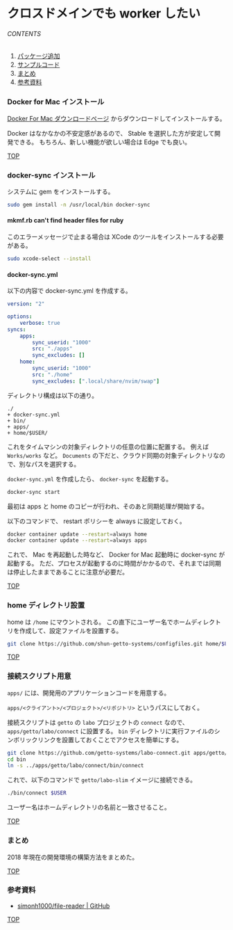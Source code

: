 # クロスドメインでも worker したい

<a id="top"></a>

###### CONTENTS

1. [パッケージ追加](#add-package)
1. [サンプルコード](#sample)
1. [まとめ](#postscript)
1. [参考資料](#reference)

<a id="docker-for-mac"></a>

### Docker for Mac インストール

[Docker For Mac ダウンロードページ](https://www.docker.com/docker-mac) からダウンロードしてインストールする。

Docker はなかなかの不安定感があるので、 Stable を選択した方が安定して開発できる。
もちろん、新しい機能が欲しい場合は Edge でも良い。

[TOP](#top)
<a id="docker-sync"></a>

### docker-sync インストール

システムに gem をインストールする。

```bash
sudo gem install -n /usr/local/bin docker-sync
```

#### mkmf.rb can't find header files for ruby

このエラーメッセージで止まる場合は XCode のツールをインストールする必要がある。

```bash
sudo xcode-select --install
```

#### docker-sync.yml

以下の内容で docker-sync.yml を作成する。

```yaml
version: "2"

options:
    verbose: true
syncs:
    apps:
        sync_userid: "1000"
        src: "./apps"
        sync_excludes: []
    home:
        sync_userid: "1000"
        src: "./home"
        sync_excludes: [".local/share/nvim/swap"]
```

ディレクトリ構成は以下の通り。

```text
./
+ docker-sync.yml
+ bin/
+ apps/
+ home/$USER/
```

これをタイムマシンの対象ディレクトリの任意の位置に配置する。
例えば `Works/works` など。
`Documents` の下だと、クラウド同期の対象ディレクトリなので、別なパスを選択する。

`docker-sync.yml` を作成したら、 `docker-sync` を起動する。

```bash
docker-sync start
```

最初は apps と home のコピーが行われ、そのあと同期処理が開始する。

以下のコマンドで、 restart ポリシーを always に設定しておく。

```bash
docker container update --restart=always home
docker container update --restart=always apps
```

これで、 Mac を再起動した時など、 Docker for Mac 起動時に docker-sync が起動する。
ただ、プロセスが起動するのに時間がかかるので、それまでは同期は停止したままであることに注意が必要だ。

[TOP](#top)
<a id="home"></a>

### home ディレクトリ設置

home は `/home` にマウントされる。
この直下にユーザー名でホームディレクトリを作成して、設定ファイルを設置する。

```bash
git clone https://github.com/shun-getto-systems/configfiles.git home/$USER/.config
```

[TOP](#top)
<a id="connect"></a>

### 接続スクリプト用意

`apps/` には、開発用のアプリケーションコードを用意する。

`apps/<クライアント>/<プロジェクト>/<リポジトリ>` というパスにしておく。

接続スクリプトは `getto` の `labo` プロジェクトの `connect` なので、 `apps/getto/labo/connect` に設置する。
`bin` ディレクトリに実行ファイルのシンボリックリンクを設置しておくことでアクセスを簡単にする。

```bash
git clone https://github.com/getto-systems/labo-connect.git apps/getto/labo/connect
cd bin
ln -s ../apps/getto/labo/connect/bin/connect
```

これで、以下のコマンドで `getto/labo-slim` イメージに接続できる。

```bash
./bin/connect $USER
```

ユーザー名はホームディレクトリの名前と一致させること。

[TOP](#top)
<a id="postscript"></a>

### まとめ

2018 年現在の開発環境の構築方法をまとめた。

[TOP](#top)
<a id="reference"></a>

### 参考資料

-   [simonh1000/file-reader | GitHub](https://github.com/simonh1000/file-reader)

[TOP](#top)
